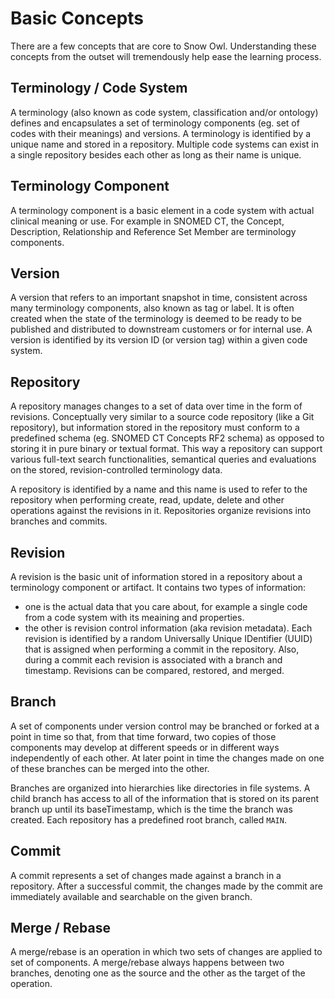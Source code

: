 # Basic Concepts

There are a few concepts that are core to Snow Owl. Understanding these concepts from the outset will tremendously help ease the learning process.

## Terminology / Code System

A terminology (also known as code system, classification and/or ontology) defines and encapsulates a set of terminology components (eg. set of codes with their meanings) and versions. A terminology is identified by a unique name and stored in a repository. Multiple code systems can exist in a single repository besides each other as long as their name is unique.

## Terminology Component

A terminology component is a basic element in a code system with actual clinical meaning or use. For example in SNOMED CT, the Concept, Description, Relationship and Reference Set Member are terminology components.

## Version

A version that refers to an important snapshot in time, consistent across many terminology components, also known as tag or label. It is often created when the state of the terminology is deemed to be ready to be published and distributed to downstream customers or for internal use. A version is identified by its version ID (or version tag) within a given code system.

## Repository

A repository manages changes to a set of data over time in the form of revisions. Conceptually very similar to a source code repository (like a Git repository), but information stored in the repository must conform to a predefined schema (eg. SNOMED CT Concepts RF2 schema) as opposed to storing it in pure binary or textual format. This way a repository can support various full-text search functionalities, semantical queries and evaluations on the stored, revision-controlled terminology data. 

A repository is identified by a name and this name is used to refer to the repository when performing create, read, update, delete and other operations against the revisions in it. Repositories organize revisions into branches and commits.

## Revision

A revision is the basic unit of information stored in a repository about a terminology component or artifact. It contains two types of information:

* one is the actual data that you care about, for example a single code from a code system with its meaining and properties.
* the other is revision control information (aka revision metadata). Each revision is identified by a random Universally Unique IDentifier (UUID) that is assigned when performing a commit in the repository. Also, during a commit each revision is associated with a branch and timestamp. Revisions can be compared, restored, and merged.

## Branch

A set of components under version control may be branched or forked at a point in time so that, from that time forward, two copies of those components may develop at different speeds or in different ways independently of each other. At later point in time the changes made on one of these branches can be merged into the other. 

Branches are organized into hierarchies like directories in file systems. A child branch has access to all of the information that is stored on its parent branch up until its baseTimestamp, which is the time the branch was created. Each repository has a predefined root branch, called `MAIN`.

## Commit

A commit represents a set of changes made against a branch in a repository. After a successful commit, the changes made by the commit are immediately available and searchable on the given branch.

## Merge / Rebase

A merge/rebase is an operation in which two sets of changes are applied to set of components. A merge/rebase always happens between two branches, denoting one as the source and the other as the target of the operation. 
